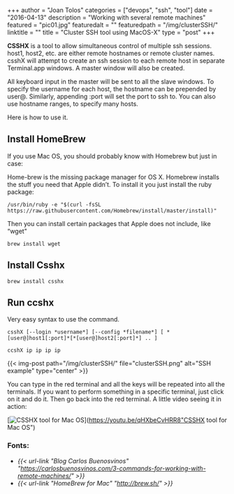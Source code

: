 +++
author = "Joan Tolos"
categories = ["devops", "ssh", "tool"]
date = "2016-04-13"
description = "Working with several remote machines"
featured = "pic01.jpg"
featuredalt = ""
featuredpath = "/img/clusterSSH/"
linktitle = ""
title = "Cluster SSH tool using MacOS-X"
type = "post"
+++

**CSSHX** is a tool to allow simultaneous control of multiple ssh sessions. host1, host2, etc. are either remote hostnames or remote cluster names. csshX will attempt to create an ssh session to each remote host in separate Terminal.app windows. A master window will also be created.

All keyboard input in the master will be sent to all the slave windows. To specify the username for each host, the hostname can be prepended by user@. Similarly, appending :port will set the port to ssh to. You can also use hostname ranges, to specify many hosts.

Here is how to use it.

## Install HomeBrew

If you use Mac OS, you should probably know with Homebrew but just in case:

Home-brew is the missing package manager for OS X. Homebrew installs the stuff you need that Apple didn’t.
To install it you just install the ruby package:

    /usr/bin/ruby -e "$(curl -fsSL https://raw.githubusercontent.com/Homebrew/install/master/install)"


Then you can install certain packages that Apple does not include, like “wget"

    brew install wget

## Install Csshx

    brew install csshx

## Run ccshx

Very easy syntax to use the command.

    csshX [--login *username*] [--config *filename*] [ *[user@]host1[:port]*[*[user@]host2[:port]*] .. ]

    ccshX ip ip ip ip

{{< img-post path="/img/clusterSSH/" file="clusterSSH.png" alt="SSH example" type="center" >}}

You can type in the red terminal and all the keys will be repeated into all the terminals. If you want to perform something in a specific terminal, just click on it and do it. Then go back into the red terminal.
A little video seeing it in action:

[![CSSHX tool for Mac OS](/img/clusterSSH/clusterSSHScreenshot.png)](https://youtu.be/qHXbeCvHRR8"CSSHX tool for Mac OS")

### Fonts:

* _{{< url-link "Blog Carlos Buenosvinos" "https://carlosbuenosvinos.com/3-commands-for-working-with-remote-machines/" >}}_
* _{{< url-link "HomeBrew for Mac" "http://brew.sh/" >}}_

